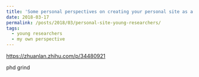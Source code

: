 ```yaml
---
title: 'Some personal perspectives on creating your personal site as a young researcher'
date: 2018-03-17
permalink: /posts/2018/03/personal-site-young-researchers/
tags:
  - young researchers
  - my own perspective
---
```



https://zhuanlan.zhihu.com/p/34480921

phd grind